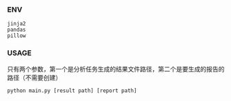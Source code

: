 ### ENV
``` shell
jinja2
pandas
pillow
```
### USAGE
只有两个参数，第一个是分析任务生成的结果文件路径，第二个是要生成的报告的路径（不需要创建）
``` shell
python main.py [result path] [report path]
```